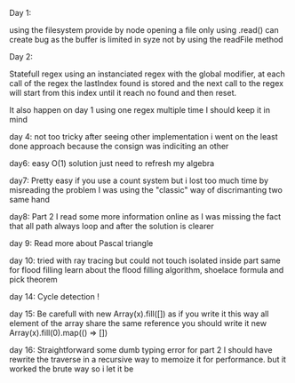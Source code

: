 Day 1:

using the filesystem provide by node opening a file only using .read() can create bug as the buffer is limited in syze 
not by using the readFile method

Day 2:

Statefull regex using an instanciated regex with the global modifier, at each call of the regex the lastIndex found is 
stored and the next call to the regex will start from this index until it reach no found and then reset.
  
It also happen on day 1 using one regex multiple time I should keep it in mind

day 4: 
not too tricky after seeing other implementation i went on the least done approach because the consign was indiciting 
an other

day6:
easy O(1) solution just need to refresh my algebra


day7:
Pretty easy if you use a count system but i lost too much time by misreading the problem
I was using the "classic" way of discrimanting two same hand

day8: 
Part 2 I read some more information online as I was missing the fact that all path
always loop and after the solution is clearer

day 9: 
Read more about Pascal triangle

day 10: 
tried with ray tracing but could not touch isolated inside part
same for flood filling 
learn about the flood filling algorithm, shoelace formula and pick theorem

day 14:
Cycle detection !

day 15: 
Be carefull  with new Array(x).fill([])
as if you write it this way all element of the array share the same reference
you should write it new Array(x).fill(0).map(() => [])

day 16:
Straightforward some dumb typing error for part 2 I should have rewrite the traverse in a recursive way to memoize it 
for performance. but it worked the brute way so i let it be
